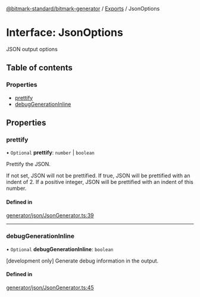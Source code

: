 [@bitmark-standard/bitmark-generator](../API.md) / [Exports](../modules.md) / JsonOptions

# Interface: JsonOptions

JSON output options

## Table of contents

### Properties

- [prettify](JsonOptions.md#prettify)
- [debugGenerationInline](JsonOptions.md#debugGenerationInline)

## Properties

### prettify

• `Optional` **prettify**: `number` \| `boolean`

Prettify the JSON.

If not set, JSON will not be prettified.
If true, JSON will be prettified with an indent of 2.
If a positive integer, JSON will be prettified with an indent of this number.

#### Defined in

[generator/json/JsonGenerator.ts:39](https://github.com/getMoreBrain/bitmark-generator/blob/de39d9c/src/generator/json/JsonGenerator.ts#L39)

___

### debugGenerationInline

• `Optional` **debugGenerationInline**: `boolean`

[development only]
Generate debug information in the output.

#### Defined in

[generator/json/JsonGenerator.ts:45](https://github.com/getMoreBrain/bitmark-generator/blob/de39d9c/src/generator/json/JsonGenerator.ts#L45)

